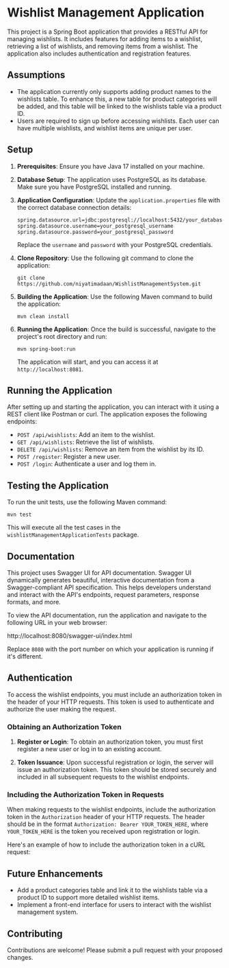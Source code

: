 # Wishlist Management Application

This project is a Spring Boot application that provides a RESTful API for managing wishlists. It includes features for adding items to a wishlist, retrieving a list of wishlists, and removing items from a wishlist. The application also includes authentication and registration features.

## Assumptions

- The application currently only supports adding product names to the wishlists table. To enhance this, a new table for product categories will be added, and this table will be linked to the wishlists table via a product ID.
- Users are required to sign up before accessing wishlists.
  Each user can have multiple wishlists, and wishlist items are unique per user.

## Setup

1. **Prerequisites**: Ensure you have Java  17 installed on your machine.

2. **Database Setup**: The application uses PostgreSQL as its database. Make sure you have PostgreSQL installed and running.

3. **Application Configuration**: Update the `application.properties` file with the correct database connection details:

   ```
   spring.datasource.url=jdbc:postgresql://localhost:5432/your_database_name
   spring.datasource.username=your_postgresql_username
   spring.datasource.password=your_postgresql_password
   ```

   Replace the `username` and `password` with your PostgreSQL credentials.

4. **Clone Repository**: Use the following git command to clone the application:

   ```
   git clone https://github.com/niyatimadaan/WishlistManagementSystem.git
   ```

5. **Building the Application**: Use the following Maven command to build the application:

   ```
   mvn clean install
   ```

6. **Running the Application**: Once the build is successful, navigate to the project's root directory and run:

   ```
   mvn spring-boot:run
   ```

   The application will start, and you can access it at `http://localhost:8081`.

## Running the Application

After setting up and starting the application, you can interact with it using a REST client like Postman or curl. The application exposes the following endpoints:

- `POST /api/wishlists`: Add an item to the wishlist.
- `GET /api/wishlists`: Retrieve the list of wishlists.
- `DELETE /api/wishlists`: Remove an item from the wishlist by its ID.
- `POST /register`: Register a new user.
- `POST /login`: Authenticate a user and log them in.

## Testing the Application

To run the unit tests, use the following Maven command:

```
mvn test
```

This will execute all the test cases in the `wishlistManagementApplicationTests` package.


## Documentation

This project uses Swagger UI for API documentation. Swagger UI dynamically generates beautiful, interactive documentation from a Swagger-compliant API specification. This helps developers understand and interact with the API's endpoints, request parameters, response formats, and more.

To view the API documentation, run the application and navigate to the following URL in your web browser:

http://localhost:8080/swagger-ui/index.html

Replace `8080` with the port number on which your application is running if it's different.

## Authentication

To access the wishlist endpoints, you must include an authorization token in the header of your HTTP requests. This token is used to authenticate and authorize the user making the request.

### Obtaining an Authorization Token

1. **Register or Login**: To obtain an authorization token, you must first register a new user or log in to an existing account.

2. **Token Issuance**: Upon successful registration or login, the server will issue an authorization token. This token should be stored securely and included in all subsequent requests to the wishlist endpoints.

### Including the Authorization Token in Requests

When making requests to the wishlist endpoints, include the authorization token in the `Authorization` header of your HTTP requests. The header should be in the format `Authorization: Bearer YOUR_TOKEN_HERE`, where `YOUR_TOKEN_HERE` is the token you received upon registration or login.

Here's an example of how to include the authorization token in a cURL request:



## Future Enhancements

- Add a product categories table and link it to the wishlists table via a product ID to support more detailed wishlist items.
- Implement a front-end interface for users to interact with the wishlist management system.

## Contributing

Contributions are welcome! Please submit a pull request with your proposed changes.
